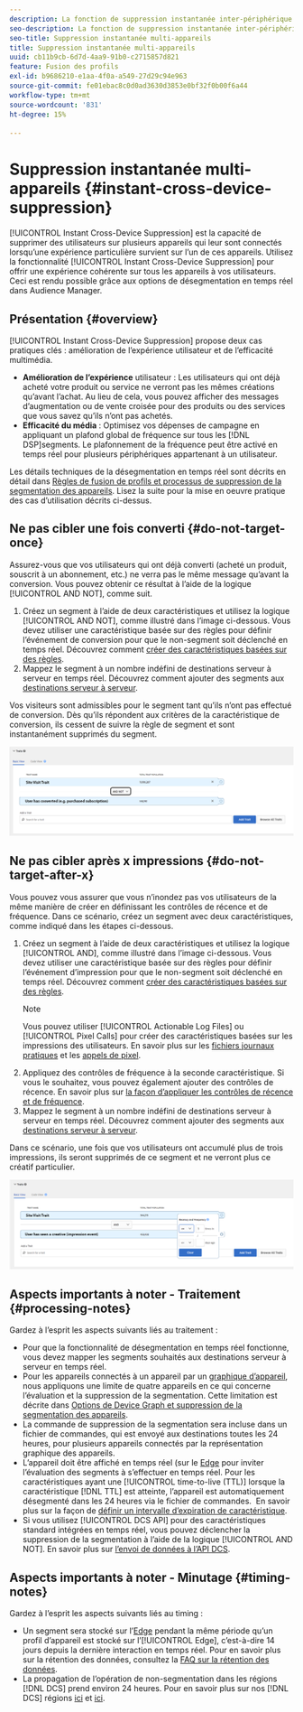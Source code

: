 ```yaml
---
description: La fonction de suppression instantanée inter-périphérique permet de supprimer des utilisateurs sur plusieurs périphériques qui leur sont associés lorsqu’une action particulière survient sur l’un de ces périphériques. Utilisez cette fonction pour offrir aux utilisateurs des conditions d’utilisation homogènes sur tous les périphériques. Ceci est rendu possible grâce aux options de désegmentation en temps réel dans Audience Manager.
seo-description: La fonction de suppression instantanée inter-périphérique permet de supprimer des utilisateurs sur plusieurs périphériques qui leur sont associés lorsqu’une action particulière survient sur l’un de ces périphériques. Utilisez cette fonction pour offrir aux utilisateurs des conditions d’utilisation homogènes sur tous les périphériques. Ceci est rendu possible grâce aux options de désegmentation en temps réel dans Audience Manager.
seo-title: Suppression instantanée multi-appareils
title: Suppression instantanée multi-appareils
uuid: cb11b9cb-6d7d-4aa9-91b0-c2715857d821
feature: Fusion des profils
exl-id: b9686210-e1aa-4f0a-a549-27d29c94e963
source-git-commit: fe01ebac8c0d0ad3630d3853e0bf32f0b00f6a44
workflow-type: tm+mt
source-wordcount: '831'
ht-degree: 15%

---
```


# Suppression instantanée multi-appareils {#instant-cross-device-suppression}

[!UICONTROL Instant Cross-Device Suppression] est la capacité de supprimer des utilisateurs sur plusieurs appareils qui leur sont connectés lorsqu’une expérience particulière survient sur l’un de ces appareils. Utilisez la fonctionnalité [!UICONTROL Instant Cross-Device Suppression] pour offrir une expérience cohérente sur tous les appareils à vos utilisateurs. Ceci est rendu possible grâce aux options de désegmentation en temps réel dans Audience Manager.

## Présentation {#overview}

[!UICONTROL Instant Cross-Device Suppression] propose deux cas pratiques clés : amélioration de l’expérience utilisateur et de l’efficacité multimédia.

* **Amélioration de l’expérience** utilisateur : Les utilisateurs qui ont déjà acheté votre produit ou service ne verront pas les mêmes créations qu’avant l’achat. Au lieu de cela, vous pouvez afficher des messages d’augmentation ou de vente croisée pour des produits ou des services que vous savez qu’ils n’ont pas achetés.
* **Efficacité du média** : Optimisez vos dépenses de campagne en appliquant un plafond global de fréquence sur tous les  [!DNL DSP]segments. Le plafonnement de la fréquence peut être activé en temps réel pour plusieurs périphériques appartenant à un utilisateur.

Les détails techniques de la désegmentation en temps réel sont décrits en détail dans [Règles de fusion de profils et processus de suppression de la segmentation des appareils](merge-rule-unsegment.md). Lisez la suite pour la mise en oeuvre pratique des cas d’utilisation décrits ci-dessus.

## Ne pas cibler une fois converti {#do-not-target-once}

Assurez-vous que vos utilisateurs qui ont déjà converti (acheté un produit, souscrit à un abonnement, etc.) ne verra pas le même message qu’avant la conversion. Vous pouvez obtenir ce résultat à l’aide de la logique [!UICONTROL AND NOT], comme suit.

1. Créez un segment à l’aide de deux caractéristiques et utilisez la logique [!UICONTROL AND NOT], comme illustré dans l’image ci-dessous. Vous devez utiliser une caractéristique basée sur des règles pour définir l’événement de conversion pour que le non-segment soit déclenché en temps réel. Découvrez comment [créer des caractéristiques basées sur des règles](../traits/create-onboarded-rule-based-traits.md).
2. Mappez le segment à un nombre indéfini de destinations serveur à serveur en temps réel. Découvrez comment ajouter des segments aux [destinations serveur à serveur](../destinations/add-edit-segments.md).

Vos visiteurs sont admissibles pour le segment tant qu’ils n’ont pas effectué de conversion. Dès qu’ils répondent aux critères de la caractéristique de conversion, ils cessent de suivre la règle de segment et sont instantanément supprimés du segment.

![](assets/and_not_use_case.png)

## Ne pas cibler après x impressions {#do-not-target-after-x}

Vous pouvez vous assurer que vous n’inondez pas vos utilisateurs de la même manière de créer en définissant les contrôles de récence et de fréquence. Dans ce scénario, créez un segment avec deux caractéristiques, comme indiqué dans les étapes ci-dessous.

1. Créez un segment à l’aide de deux caractéristiques et utilisez la logique [!UICONTROL AND], comme illustré dans l’image ci-dessous. Vous devez utiliser une caractéristique basée sur des règles pour définir l’événement d’impression pour que le non-segment soit déclenché en temps réel. Découvrez comment [créer des caractéristiques basées sur des règles](../traits/create-onboarded-rule-based-traits.md).
   >[!NOTE]
   >
   >Vous pouvez utiliser [!UICONTROL Actionable Log Files] ou [!UICONTROL Pixel Calls] pour créer des caractéristiques basées sur les impressions des utilisateurs. En savoir plus sur les [fichiers journaux pratiques](../../integration/media-data-integration/actionable-log-files.md) et les [appels de pixel](../../integration/media-data-integration/impression-data-pixels.md).
2. Appliquez des contrôles de fréquence à la seconde caractéristique. Si vous le souhaitez, vous pouvez également ajouter des contrôles de récence. En savoir plus sur [la façon d’appliquer les contrôles de récence et de fréquence](../segments/recency-and-frequency.md).
3. Mappez le segment à un nombre indéfini de destinations serveur à serveur en temps réel. Découvrez comment ajouter des segments aux [destinations serveur à serveur](../destinations/add-edit-segments.md).

Dans ce scénario, une fois que vos utilisateurs ont accumulé plus de trois impressions, ils seront supprimés de ce segment et ne verront plus ce créatif particulier.

![](assets/impressions_use_case.png)

## Aspects importants à noter - Traitement {#processing-notes}

Gardez à l’esprit les aspects suivants liés au traitement :

* Pour que la fonctionnalité de désegmentation en temps réel fonctionne, vous devez mapper les segments souhaités aux destinations serveur à serveur en temps réel.
* Pour les appareils connectés à un appareil par un [graphique d’appareil](profile-link-use-case.md#recommendations), nous appliquons une limite de quatre appareils en ce qui concerne l’évaluation et la suppression de la segmentation. Cette limitation est décrite dans [Options de Device Graph et suppression de la segmentation des appareils](merge-rule-unsegment.md#device-graph-options-unsegmentation). &#x200B;
* La commande de suppression de la segmentation sera incluse dans un fichier de commandes, qui est envoyé aux destinations toutes les 24 heures, pour plusieurs appareils connectés par la représentation graphique des appareils.
* L’appareil doit être affiché en temps réel (sur le [Edge](../../reference/system-components/components-edge.md) pour inviter l’évaluation des segments à s’effectuer en temps réel. Pour les caractéristiques ayant une [!UICONTROL time-to-live (TTL)] lorsque la caractéristique [!DNL TTL] est atteinte, l’appareil est automatiquement désegmenté dans les 24 heures via le fichier de commandes. &#x200B; En savoir plus sur la façon de [définir un intervalle d’expiration de caractéristique](../traits/create-onboarded-rule-based-traits.md#set-expiration-interval).
* Si vous utilisez [!UICONTROL DCS API] pour des caractéristiques standard intégrées en temps réel, vous pouvez déclencher la suppression de la segmentation à l’aide de la logique [!UICONTROL AND NOT]. En savoir plus sur [l’envoi de données à l’API DCS](../../api/dcs-intro/dcs-event-calls/dcs-url-send.md). &#x200B;

## Aspects importants à noter - Minutage {#timing-notes}

Gardez à l’esprit les aspects suivants liés au timing :

* Un segment sera stocké sur l’[Edge](../../reference/system-components/components-edge.md) pendant la même période qu’un profil d’appareil est stocké sur l’[!UICONTROL Edge], c’est-à-dire 14 jours depuis la dernière interaction en temps réel. Pour en savoir plus sur la rétention des données, consultez la [FAQ sur la rétention des données](../../faq/faq-privacy.md#data-retention-faq).
* La propagation de l’opération de non-segmentation dans les régions [!DNL DCS] prend environ 24 heures. Pour en savoir plus sur nos [!DNL DCS] régions [ici](../..//reference/system-components/components-data-collection.md) et [ici](../../api/dcs-intro/dcs-api-reference/dcs-regions.md).
